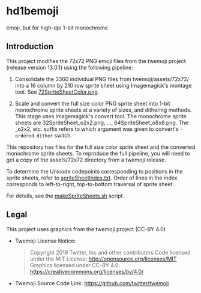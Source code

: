 # hd1bemoji

emoji, but for high-dpi 1-bit monochrome

## Introduction

This project modifies the 72x72 PNG emoji files from the twemoji project
(release version 13.0.1) using the following pipeline:

1. Consolidate the 3360 individual PNG files from twemoji/assets/72x72/ into a
   16 column by 210 row sprite sheet using Imagemagick's montage tool. See
   [72SpriteSheetColor.png](72SpriteSheetColor.png).

2. Scale and convert the full size color PNG sprite sheet into 1-bit monochrome
   sprite sheets at a variety of sizes, and dithering methods. This stage uses
   Imagemagick's convert tool. The monochrome sprite sheets are
   32SpriteSheet_o2x2.png, ..., 64SpriteSheet_o8x8.png. The _o2x2, etc. suffix
   refers to which argument was given to convert's `-ordered-dither` switch.

This repository has files for the full size color sprite sheet and the converted
monochrome sprite sheets. To reproduce the full pipeline, you will need to get a
copy of the assets/72x72 directory from a twemoji release.

To determine the Unicode codepoints corresponding to positions in the sprite
sheets, refer to [spriteSheetIndex.txt](spriteSheetIndex.txt). Order of lines in
the index corresponds to left-to-right, top-to-bottom traversal of sprite sheet.

For details, see the [makeSpriteSheets.sh](makeSpriteSheets.sh) script.


## Legal

This project uses graphics from the twemoji project (CC-BY 4.0)

- Twemoji License Notice:

   > Copyright 2019 Twitter, Inc and other contributors
   > Code licensed under the MIT License: http://opensource.org/licenses/MIT
   > Graphics licensed under CC-BY 4.0: https://creativecommons.org/licenses/by/4.0/

- Twemoji Source Code Link: https://github.com/twitter/twemoji
